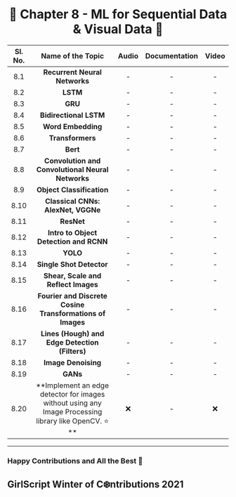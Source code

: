 <div align = 'center'>
  <h1> 🔶 Chapter 8 - ML for Sequential Data & Visual Data 🔶 </h1>
  </div>

| Sl. No. | Name of the Topic | Audio | Documentation | Video |
| :-: | :-: | :-: | :-: | :-: |
| 8.1 | **Recurrent Neural Networks** | - | - | - |
| 8.2 | **LSTM** | - | - | - |
| 8.3 | **GRU** | - | - | - |
| 8.4 | **Bidirectional LSTM** | - | - | - |
| 8.5 | **Word Embedding** | - | - | - |
| 8.6 | **Transformers** | - | - | - |
| 8.7 | **Bert** | - | - | - |
| 8.8 | **Convolution and Convolutional Neural Networks** | - | - | - |
| 8.9 | **Object Classification** | - | - | - |
| 8.10 | **Classical CNNs: AlexNet, VGGNe** | - | - | - |
| 8.11 | **ResNet** | - | - | - |
| 8.12 | **Intro to Object Detection and RCNN** | - | - | - |
| 8.13 | **YOLO** | - | - | - |
| 8.14 | **Single Shot Detector** | - | - | - |
| 8.15 | **Shear, Scale and Reflect Images** | - | - | - |
| 8.16 | **Fourier and Discrete Cosine Transformations of Images** | - | - | - |
| 8.17 | **Lines (Hough) and Edge Detection (Filters)** | - | - | - |
| 8.18 | **Image Denoising** | - | - | - |
| 8.19 | **GANs** | - | - | - |
| 8.20 | **Implement an edge detector for images without using any Image Processing library like OpenCV. ⭐ ** | :x: | - | :x: |

**************************************************************************
### Happy Contributions and All the Best 🚀
## GirlScript Winter of C:snowflake:ntributions 2021
